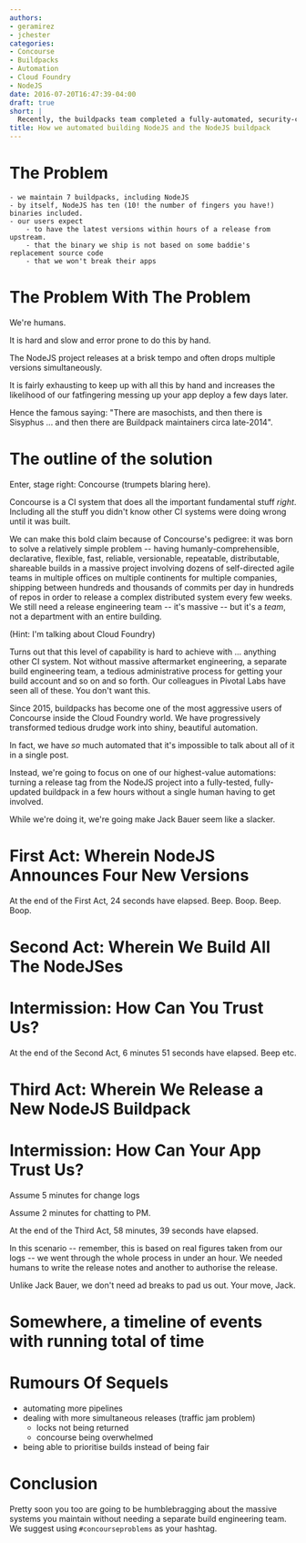 ```yaml
---
authors:
- geramirez
- jchester
categories:
- Concourse
- Buildpacks
- Automation
- Cloud Foundry
- NodeJS
date: 2016-07-20T16:47:39-04:00
draft: true
short: |
  Recently, the buildpacks team completed a fully-automated, security-checking, end-to-end pipeline for turning NodeJS release announcements into new NodeJS buildpacks. Here's how we did it.
title: How we automated building NodeJS and the NodeJS buildpack
---
```


# The Problem
	- we maintain 7 buildpacks, including NodeJS
	- by itself, NodeJS has ten (10! the number of fingers you have!) binaries included.
	- our users expect 
		- to have the latest versions within hours of a release from upstream.
		- that the binary we ship is not based on some baddie's replacement source code
		- that we won't break their apps

# The Problem With The Problem

We're humans.

It is hard and slow and error prone to do this by hand. 

The NodeJS project releases at a brisk tempo and often drops multiple versions simultaneously. 

It is fairly exhausting to keep up with all this by hand and increases the likelihood of our fatfingering messing up your app deploy a few days later.

Hence the famous saying: "There are masochists, and then there is Sisyphus ... and then there are Buildpack maintainers circa late-2014".

# The outline of the solution

Enter, stage right: Concourse (trumpets blaring here).

Concourse is a CI system that does all the important fundamental stuff *right*. Including all the stuff you didn't know other CI systems were doing wrong until it was built. 

We can make this bold claim because of Concourse's pedigree: it was born to solve a relatively simple problem  -- having humanly-comprehensible, declarative, flexible, fast, reliable, versionable, repeatable, distributable, shareable builds in a massive project involving dozens of self-directed agile teams in multiple offices on multiple continents for multiple companies, shipping between hundreds and thousands of commits per day in hundreds of repos in order to release a complex distributed system every few weeks. We still need a release engineering team -- it's massive -- but it's a *team*, not a department with an entire building.

(Hint: I'm talking about Cloud Foundry)

Turns out that this level of capability is hard to achieve with ... anything other CI system. Not without massive aftermarket engineering, a separate build engineering team, a tedious administrative process for getting your build account and so on and so forth. Our colleagues in Pivotal Labs have seen all of these. You don't want this.

Since 2015, buildpacks has become one of the most aggressive users of Concourse inside the Cloud Foundry world. We have progressively transformed tedious drudge work into shiny, beautiful automation.

In fact, we have *so* much automated that it's impossible to talk about all of it in a single post. 

Instead, we're going to focus on one of our highest-value automations: turning a release tag from the NodeJS project into a fully-tested, fully-updated buildpack in a few hours without a single human having to get involved.

While we're doing it, we're going make Jack Bauer seem like a slacker.

# First Act: Wherein NodeJS Announces Four New Versions

At the end of the First Act, 24 seconds have elapsed. Beep. Boop. Beep. Boop.

# Second Act: Wherein We Build All The NodeJSes

# Intermission: How Can You Trust Us?

At the end of the Second Act, 6 minutes 51 seconds have elapsed. Beep etc.

# Third Act: Wherein We Release a New NodeJS Buildpack

# Intermission: How Can Your App Trust Us?

Assume 5 minutes for change logs

Assume 2 minutes for chatting to PM.

At the end of the Third Act, 58 minutes, 39 seconds have elapsed.

In this scenario -- remember, this is based on real figures taken from our logs -- we went through the whole process in under an hour. We needed humans to write the release notes and another to authorise the release.

Unlike Jack Bauer, we don't need ad breaks to pad us out. Your move, Jack.

# Somewhere, a timeline of events with running total of time

# Rumours Of Sequels

- automating more pipelines
- dealing with more simultaneous releases (traffic jam problem)
	- locks not being returned
	- concourse being overwhelmed
- being able to prioritise builds instead of being fair

# Conclusion

Pretty soon you too are going to be humblebragging about the massive systems you maintain without needing a separate build engineering team. We suggest using `#concourseproblems` as your hashtag.